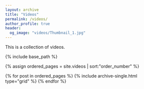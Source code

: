 ```yaml
---
layout: archive
title: "Videos"
permalink: /videos/
author_profile: true
header:
  og_image: "videos/Thumbnail_1.jpg"
---
```


This is a collection of videos.


<nbsp>

{% include base_path %}

{% assign ordered_pages = site.videos | sort:"order_number" %}

{% for post in ordered_pages %}
  {% include archive-single.html type="grid" %}
{% endfor %}
